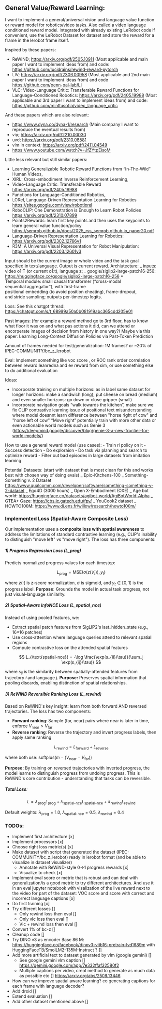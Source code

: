 ## General Value/Reward Learning:

I want to implement a general/universal vision and language value function or reward model for robotics/video tasks. Also called a video language conditioned reward model. Integrated with already existing LeRobot code if convenient, use the LeRobot Dataset for dataset and store the reward for a frame in the lerobot frame itself.

Inspired by these papers:

- ReWiND; https://arxiv.org/pdf/2505.10911 (Most applicable and main paper I want to implement ideas from) and code: https://github.com/lucidrains/rewind-reward-pytorch
- LIV; https://arxiv.org/pdf/2306.00958 (Most applicable and 2nd main paper I want to implement ideas from) and code https://github.com/penn-pal-lab/LI
- VLC: Video-Language Critic: Transferable Reward Functions for Language-Conditioned Robotics: https://arxiv.org/pdf/2405.19988 (Most applicable and 3rd paper I want to implement ideas from) and code: https://github.com/minttusofia/video_language_critic

And these papers which are also relevant:

- https://www.dyna.co/dyna-1/research (Main company I want to reproduce the eventual results from)
- vip; https://arxiv.org/pdf/2210.00030
- uvd; https://arxiv.org/pdf/2310.08581
- vlm in context; https://arxiv.org/pdf/2411.04549
- https://www.youtube.com/watch?v=JfZYtpEisoM

Little less relevant but still similar papers:

- Learning Generalizable Robotic Reward Functions from “In-The-Wild” Human Videos,
- XIRL: Cross-embodiment Inverse Reinforcement Learning,
- Video-Language Critic: Transferable Reward https://arxiv.org/pdf/2405.19988
- Functions for Language-Conditioned Robotics,
- LORel, Language-Driven Representation Learning for Robotics https://sites.google.com/view/robotlorel
- RoboCLIP: One Demonstration is Enough to Learn Robot Policies https://arxiv.org/pdf/2310.07899
- Points2Rewards: learn first key points and then uses the keypoints to learn general value function/policy https://semrob.github.io/docs/2025_rss_semrob.github.io_paper20.pdf
- Language-Driven Representation Learning for Robotics: https://arxiv.org/pdf/2302.12766v1
- R3M: A Universal Visual Representation for Robot Manipulation: https://arxiv.org/pdf/2203.12601v3

Input should be the current image or whole video and the task goal specified in text/language. Output is current reward.
Archiutecture:
_ inputs: video o1:T (or current o1:t), language z;
_ google/siglip2-large-patch16-256: https://huggingface.co/google/siglip2-large-patch16-256 \* Temporal module: small causal transformer (“cross-modal sequential aggregator”), with first-frame positional embedding (to avoid position cheating), frame-dropout, and stride sampling; outputs per-timestep logits.

Loss: See this chatgpt thread: https://chatgpt.com/s/t_68999a50a0b081919abc365cdd205e01

Past images: (for example a reward method go to 3rd floor, has to know what floor it was on and what pas actions it did, can we attend or encorperate images of decision from history in one way?) Maybe via this paper: Learning Long-Context Diffusion Policies via Past-Token Prediction

Amount of frames needed for test/generalization: 1M frames? or ~20% of IPEC-COMMUNITY/bc_z_lerobot

Eval:
Implement something like voc score , or ROC rank order correlation between reward leanredna and ev reward from sim, or use something else to do additional evaluation

Ideas:

- Incorporate training on multiple horizons: as in label same dataset for longer horizons: make a sandwich (long), put cheese on bread (medium) and even smaller horizons: go down or close gripper (small)
- Incorporate navigation goals “walk towards the kitchen”, make sure we fix CLIP contrastive learning issue of positional text misunderstanding where model doesnnt learn difference between "horse right of cow" and "horse left of cow" “Move right” potentially train with more other data or even actionable world models such as Genie 3 (https://deepmind.google/discover/blog/genie-3-a-new-frontier-for-world-models/)

How to use a general reward model (use cases): - Train rl policy on it - Success detection - Do exploraion - Do task via planning and search to optimize reward - Filter out bad episodes in large datasets from imitation learning

Potential Datasets: (start with dataset that is most clean for this and works best with chosen way of doing evals)
_ Epic-Kitchens-100
_ Something-Something v. 2 Dataset https://www.qualcomm.com/developer/software/something-something-v-2-dataset
_ Ego4D (3000 hours)
_ Open X-Embodiment (OXE)
_ Age bot world: https://huggingface.co/datasets/agibot-world/AgiBotWorld-Alpha
_ GTEA+ Gaze: https://cbs.ic.gatech.edu/fpv/
_ YouCook2 dataset
_ HOWTO100M: https://www.di.ens.fr/willow/research/howto100m/

### Implemented Loss (Spatial-Aware Composite Loss)

Our implementation uses a **composite loss with spatial awareness** to address the limitations of standard contrastive learning (e.g., CLIP's inability to distinguish "move left" vs "move right"). The loss has three components:

##### 1) Progress Regression Loss (L_prog)

Predicts normalized progress values for each timestep:

$$
L_{\text{prog}} = \text{MSE}(\sigma(z(V_t)), y_t)
$$

where $z(·)$ is z-score normalization, $\sigma$ is sigmoid, and $y_t \in [0,1]$ is the progress label.
**Purpose:** Grounds the model in actual task progress, not just visual-language similarity.

##### 2) Spatial-Aware InfoNCE Loss (L_spatial_nce)

Instead of using pooled features, we:

- Extract spatial patch features from SigLIP2's last_hidden_state (e.g., 16×16 patches)
- Use cross-attention where language queries attend to relevant spatial regions
- Compute contrastive loss on the attended spatial features

$$
L_{\text{spatial-nce}} = -\log \frac{\exp(s_{ii}/\tau)}{\sum_j \exp(s_{ij}/\tau)}
$$

where $s_{ij}$ is the similarity between spatially-attended features from trajectory $i$ and language $j$.
**Purpose:** Preserves spatial information that pooling discards, enabling distinction of spatial relationships.

##### 3) ReWiND Reversible Ranking Loss (L_rewind)

Based on ReWiND's key insight: learn from both forward AND reversed trajectories.
The loss has two components:

- **Forward ranking**: Sample (far, near) pairs where near is later in time, enforce $V_{\text{near}} > V_{\text{far}}$
- **Reverse ranking**: Reverse the trajectory and invert progress labels, then apply same ranking

$$
L_{\text{rewind}} = L_{\text{forward}} + L_{\text{reverse}}
$$

where both use: $\text{softplus}(m - (V_{\text{near}} - V_{\text{far}}))$

**Purpose:** By training on reversed trajectories with inverted progress, the model learns to distinguish progress from undoing progress. This is ReWiND's core contribution - understanding that tasks can be reversible.

##### Total Loss:

$$
L = \lambda_{\text{prog}} L_{\text{prog}} + \lambda_{\text{spatial-nce}} L_{\text{spatial-nce}} + \lambda_{\text{rewind}} L_{\text{rewind}}
$$

Default weights: $\lambda_{\text{prog}}=1.0$, $\lambda_{\text{spatial-nce}}=0.5$, $\lambda_{\text{rewind}}=0.4$

### TODOs:

- Implement first architecture [x]
- Implement processors [x]
- Choose right loss metric(s) [x]
- Make dataset with script that generated the dataset (IPEC-COMMUNITY/bc_z_lerobot) ready in lerobot format (and be able to visualize in dataset visualizer)
  - Annotate with ReWiND-style 0→1 progress rewards [x]
  - Visualize to check [x]
- Implement eval score or metric that is robust and can deal with generalization/is a good metric to try different architectures. And use it in an eval jupyter notebook with visalization of the live reward next to the video for part of the dataset: VOC score and score with correct and incorrect language captions [x]
- Do first training [x]
- Try different losses []
  - Only rewind loss then eval []
  - Only vlc loss then eval []
  - Vlc + rewind loss then eval []
- Convert 1% of bc-z []
- Cleanup code [] 
- Try DINO v3 as encoder Base 86 M: https://huggingface.co/facebook/dinov3-vitb16-pretrain-lvd1689m with HuggingFaceTB/SmolLM2-135M-Instruct ? []
- Add more artificial text to dataset generated by vlm (google gemini) []
  - See google gemini vlm caption [] https://gemini.google.com/app/7e332ffaf32580f2
  - Multiple captions per video, creat method to generate as much data as possible etc [] https://arxiv.org/abs/2508.13446
- How can we improve spatial aware learning? co generating captions for each frame with language decoder?
- Add droid []
- Extend evaluation []
- Add other dataset mentioned above []
